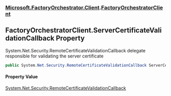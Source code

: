 ### [Microsoft.FactoryOrchestrator.Client](Microsoft_FactoryOrchestrator_Client.md 'Microsoft.FactoryOrchestrator.Client').[FactoryOrchestratorClient](FactoryOrchestratorClient.md 'Microsoft.FactoryOrchestrator.Client.FactoryOrchestratorClient')
## FactoryOrchestratorClient.ServerCertificateValidationCallback Property
System.Net.Security.RemoteCertificateValidationCallback delegate responsible for validating the server certificate  
```csharp
public System.Net.Security.RemoteCertificateValidationCallback ServerCertificateValidationCallback { get; set; }
```
#### Property Value
[System.Net.Security.RemoteCertificateValidationCallback](https://docs.microsoft.com/en-us/dotnet/api/System.Net.Security.RemoteCertificateValidationCallback 'System.Net.Security.RemoteCertificateValidationCallback')
